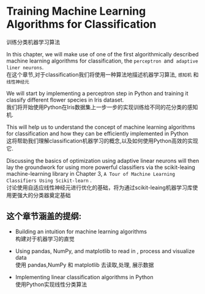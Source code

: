# Training Machine Learning Algorithms for Classification
训练分类机器学习算法

In this chapter, we will make use of one of the first algorithmically described machine learning algorithms for classification,  the `perceptron `and` adaptive liner neurons`.  
在这个章节,对于classification我们将使用一种算法地描述机器学习算法, `感知机` 和 `线性神经元`

We will start by implementing a perceptron step in Python and training it classify different flower species in Iris dataset.  
我们将开始使用Python在Iris数据集上一步一步的实现训练给不同的花分类的感知机. 
 
This will help us to understand the concept of machine learning algorithms for classification and how they can be efficiently implemented in Python  
这将帮助我们理解classification机器学习的概念,以及如何使用Python高效的实现它.

Discussing the basics of optimization using adaptive linear neurons will then lay the groundwork for using more powerful classifiers via the scikit-leaing machine-learning library in Chapter 3, `A Tour of Machine Learning Classifiers Using Scikit-learn` .  
讨论使用自适应线性神经元进行优化的基础，将为通过scikit-leaing机器学习库使用更强大的分类器奠定基础  

## 这个章节涵盖的提纲:
+ Building an intuition for machine learning algorithms  
构建对于机器学习的直觉

+ Using pandas, NumPy, and matplotlib to read in , process and visualize data  
使用 pandas,NumPy 和 matplotlib 去读取,处理, 展示数据

+ Implementing linear classification algorithms in Python  
使用Python实现线性分类算法

 


